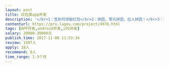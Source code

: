 ```yaml
---                
layout: post       
title: 红包类app开发           
description: '</br>1：签到可领取红包</br>2：拼团，零元拼团，拉人拼团！</br>3：拼运气，每人出一元系统开谁大！</br>4：邀请好友，邀请可获得1元红包！</br>5：提现到微信钱包！</br>'     
contenturl: https://pro.lagou.com/project/4978.html      
tags: [APP开发,android开发,iOS开发]            
salary: 20000-30000元          
publish_time: 2017-11-06 11:53:34         
review: 1597人                   
apply: 18人                   
recommend: 0人                   
time_range: 1-3个月              
---                 
```

